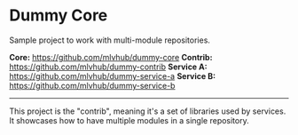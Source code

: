 # Dummy Core

Sample project to work with multi-module repositories.

**Core:** https://github.com/mlvhub/dummy-core
**Contrib:** https://github.com/mlvhub/dummy-contrib
**Service A:** https://github.com/mlvhub/dummy-service-a
**Service B:** https://github.com/mlvhub/dummy-service-b

---
This project is the "contrib", meaning it's a set of libraries used by services. It showcases how to have multiple modules in a single repository.